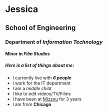 # Jessica

## School of Engineering
### Department of _Information Technology_
#### Minor in _Film Studies_
##### Here is a list of things about me:

* I currently live with **_6 people_**
* I work for the IT department
* I am a _middle child_
* I like to edit videos/TV/Films
* I have been at [Mizzou](https://missouri.edu/) for 3 years
* I am from **Chicago**
